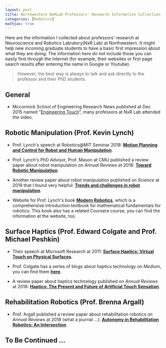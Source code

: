 ```yaml
---
layout: post
title: Northwestern NxRLab Professors' Research Information Collection
categories: [Robotics]
mathjax: true
---
```


Here are the information I collected about professors' research at Neuroscience and Robotics Labratory(NxR Lab) at Northwestern. It might help new incoming graduate students to have a basic first impression about what they are doing. The information here do not include those you can easily find through the Internet (for example, their websites or first page search results after entering the name in Google or Youtube).

> However, the best way is always to talk and ask directly to the professor and their PhD students.

## General

* Mccormick School of Engineering Research News published at Dec 2015 named "[Engineering Touch](https://www.mccormick.northwestern.edu/news/articles/2015/12/engineering-touch.html)", many professors at NxR Lab attended the video.

## Robotic Manipulation (Prof. Kevin Lynch)

* Prof. Lynch's speech at Robotics@MIT Seminar 2018: [**Motion Planning and Control for Robot and Human Manipulation**](https://replay.csail.mit.edu/recordings/1083).

* Prof. Lynch's PhD Advisor, Prof. Mason at CMU published a review paper about robot manipulation on *Annual Reviews* at 2018: [**Toward Robotic Manipulation**](https://www.annualreviews.org/doi/full/10.1146/annurev-control-060117-104848).

* Another review paper about robot manipulation published on *Science* at 2019 that I found very helpful: [**Trends and challenges in robot manipulation**](https://science.sciencemag.org/content/364/6446/eaat8414).

* Website for Prof. Lynch's book [**Modern Robotics**](http://hades.mech.northwestern.edu/index.php/Modern_Robotics), which is a comprehensive introduction textbook for mathematical fundamentals for robotics. This book also has a related Coursera course, you can find the information at the website, too.

## Surface Haptics (Prof. Edward Colgate and Prof. Michael Peshkin)

* Their speech at Microsoft Research at 2011: [**Surface Haptics: Virtual Touch on Physical Surfaces**](https://www.youtube.com/watch?v=GOYspQKBxMU).

* Prof. Colgate has a series of blogs about haptics technology on *Medium*, you can find them [**here**](https://medium.com/@colgate_31072).

* A review paper about haptics technology published on *Annual Reviews* at 2018: [**Haptics: The Present and Future of Artificial Touch Sensation**](https://www.annualreviews.org/doi/full/10.1146/annurev-control-060117-105043).

## Rehabilitation Robotics (Prof. Brenna Argall)

* Prof. Argall published a review paper about rehabilitation robotics on *Annual Reviews* at 2018 (what a journal ...): [**Autonomy in Rehabilitation Robotics: An Intersection**](https://www.annualreviews.org/doi/full/10.1146/annurev-control-061417-041727?af=R).

## To Be Continued ...
